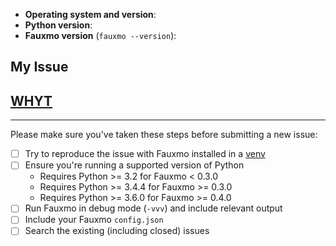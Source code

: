 - **Operating system and version**:
- **Python version**:
- **Fauxmo version** (`fauxmo --version`):

## My Issue



## [WHYT](http://mattgemmell.com/what-have-you-tried)



---

Please make sure you've taken these steps before submitting a new issue:

- [ ] Try to reproduce the issue with Fauxmo installed in a
  [venv](https://docs.python.org/3/library/venv.html)
- [ ] Ensure you're running a supported version of Python
    - Requires Python >= 3.2 for Fauxmo < 0.3.0
    - Requires Python >= 3.4.4 for Fauxmo >= 0.3.0
    - Requires Python >= 3.6.0 for Fauxmo >= 0.4.0
- [ ] Run Fauxmo in debug mode (`-vvv`) and include relevant output
- [ ] Include your Fauxmo `config.json`
- [ ] Search the existing (including closed) issues
